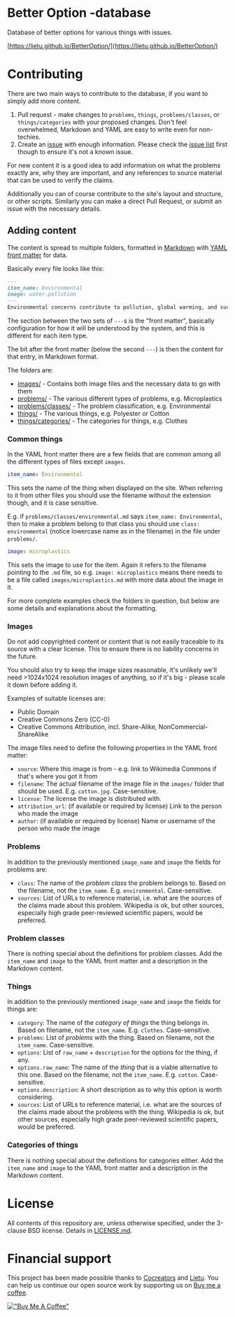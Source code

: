 # Better Option -database

Database of better options for various things with issues.

[https://lietu.github.io/BetterOption/](https://lietu.github.io/BetterOption/)

# Contributing

There are two main ways to contribute to the database, if you want to simply add more content.

1. Pull request - make changes to `problems`, `things`, `problems/classes`, or `things/categories` with your proposed changes. Don't feel overwhelmed, Markdown and YAML are easy to write even for non-techies.
2. Create an [issue](https://github.com/lietu/BetterOption/issues/new) with enough information. Please check the [issue list](https://github.com/lietu/BetterOption/issues) first though to ensure it's not a known issue.

For new content it is a good idea to add information on what the problems exactly are, why they are important, and any references to source material that can be used to verify the claims.

Additionally you can of course contribute to the site's layout and structure, or other scripts. Similarly you can make a direct Pull Request, or submit an issue with the necessary details.

## Adding content

The content is spread to multiple folders, formatted in [Markdown](https://daringfireball.net/projects/markdown/syntax) with [YAML front matter](https://jekyllrb.com/docs/front-matter/) for data.

Basically every file looks like this:

```markdown
---
item_name: Environmental
image: water-pollution
---
Environmental concerns contribute to pollution, global warming, and such issues, or e.g. can negatively affect marine life.
```

The section between the two sets of `---`s is the "front matter", basically configuration for how it will be understood by the system, and this is different for each item type.

The bit after the front matter (below the second `---`) is then the content for that entry, in Markdown format.

The folders are:

 - [images/](images/) - Contains both image files and the necessary data to go with them
 - [problems/](problems/) - The various different types of problems, e.g. Microplastics
 - [problems/classes/](problems/classes/) - The problem classification, e.g. Environmental
 - [things/](things/) - The various things, e.g. Polyester or Cotton
 - [things/categories/](things/categories/) - The categories for things, e.g. Clothes

### Common things

In the YAML front matter there are a few fields that are common among all the different types of files except `images`.

```yaml
item_name: Environmental
```

This sets the name of the thing when displayed on the site. When referring to it from other files you should use the filename without the extension though, and it is case sensitive.

E.g. if `problems/classes/environmental.md` says `item_name: Environmental`, then to make a problem belong to that class you should use `class: environmental` (notice lowercase name as in the filename) in the file under `problems/`.

```yaml
image: microplastics
```

This sets the image to use for the item. Again it refers to the filename pointing to the `.md` file, so e.g. `image: microplastics` means there needs to be a file called `images/microplastics.md` with more data about the image in it.

For more complete examples check the folders in question, but below are some details and explanations about the formatting.

### Images

Do not add copyrighted content or content that is not easily traceable to its source with a clear license. This to ensure there is no liability concerns in the future.

You should also try to keep the image sizes reasonable, it's unlikely we'll need >1024x1024 resolution images of anything, so if it's big - please scale it down before adding it.

Examples of suitable licenses are:

 - Public Domain
 - Creative Commons Zero (CC-0)
 - Creative Commons Attribution, incl. Share-Alike, NonCommercial-ShareAlike

The image files need to define the following properties in the YAML front matter:

 - `source`: Where this image is from - e.g. link to Wikimedia Commons if that's where you got it from
 - `filename`: The actual filename of the image file in the `images/` folder that should be used. E.g. `cotton.jpg`. Case-sensitive.
 - `license`: The license the image is distributed with.
 - `attribution_url`: (if available or required by license) Link to the person who made the image
 - `author`: (if available or required by license) Name or username of the person who made the image

### Problems

In addition to the previously mentioned `image_name` and `image` the fields for problems are:

 - `class`: The name of the *problem class* the problem belongs to. Based on the filename, not the `item_name`. E.g. `environmental`. Case-sensitive.
 - `sources`: List of URLs to reference material, i.e. what are the sources of the claims made about this problem. Wikipedia is ok, but other sources, especially high grade peer-reviewed scientific papers, would be preferred.

### Problem classes

There is nothing special about the definitions for problem classes. Add the `item_name` and `image` to the YAML front matter and a description in the Markdown content.

### Things

In addition to the previously mentioned `image_name` and `image` the fields for things are:

 - `category`: The name of the *category of things* the thing belongs in. Based on filename, not the `item_name`. E.g. `clothes`. Case-sensitive.
 - `problems`: List of *problems* with the thing. Based on filename, not the `item_name`. Case-sensitive.
 - `options`: List of `raw_name` + `description` for the options for the thing, if any.
 - `options.raw_name`: The name of the *thing* that is a viable alternative to this one. Based on the filename, not the `item_name`. E.g. `cotton`. Case-sensitive.
 - `options.description`: A short description as to why this option is worth considering.
 - `sources`: List of URLs to reference material, i.e. what are the sources of the claims made about the problems with the thing. Wikipedia is ok, but other sources, especially high grade peer-reviewed scientific papers, would be preferred.

### Categories of things

There is nothing special about the definitions for categories either. Add the `item_name` and `image` to the YAML front matter and a description in the Markdown content.

# License

All contents of this repository are, unless otherwise specified, under
the 3-clause BSD license. Details in [LICENSE.md](LICENSE.md).

# Financial support

This project has been made possible thanks to [Cocreators](https://cocreators.ee) and [Lietu](https://lietu.net). You can help us continue our open source work by supporting us on [Buy me a coffee](https://www.buymeacoffee.com/cocreators).

[!["Buy Me A Coffee"](https://www.buymeacoffee.com/assets/img/custom_images/orange_img.png)](https://www.buymeacoffee.com/cocreators)
